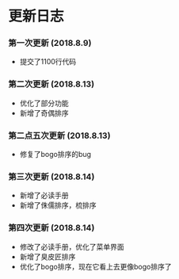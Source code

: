 更新日志
===
### 第一次更新 (2018.8.9)
* 提交了1100行代码
### 第二次更新 (2018.8.13)
* 优化了部分功能
* 新增了奇偶排序
### 第二点五次更新 (2018.8.13)
* 修复了bogo排序的bug
### 第三次更新 (2018.8.14)
* 新增了必读手册
* 新增了侏儒排序，梳排序
### 第四次更新 (2018.8.14)
* 修改了必读手册，优化了菜单界面
* 新增了臭皮匠排序
* 优化了bogo排序，现在它看上去更像bogo排序了
